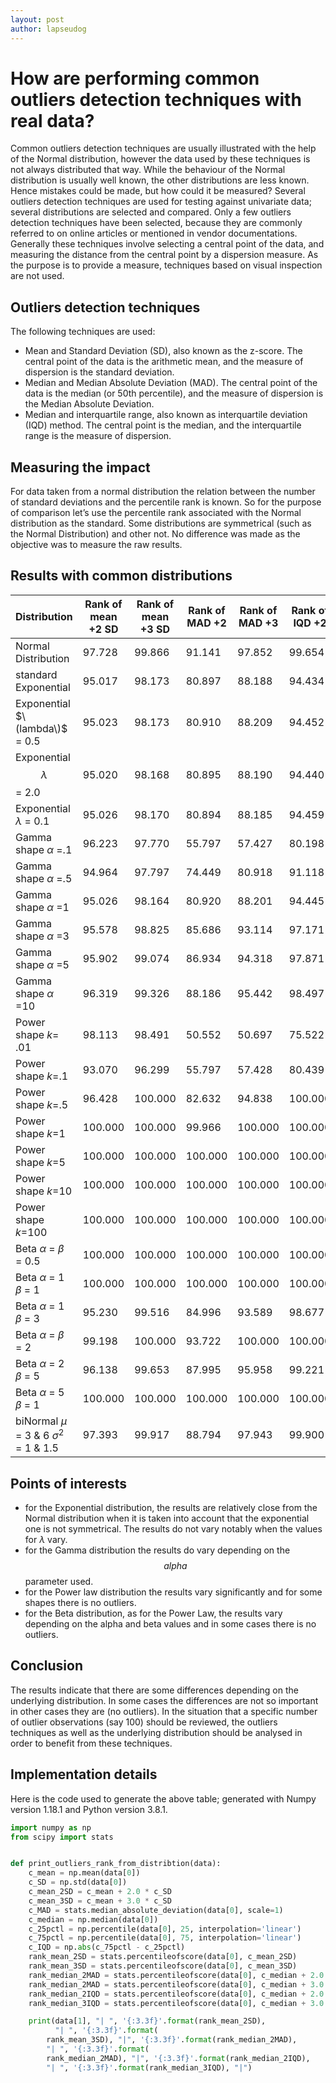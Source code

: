 ```yaml
---
layout: post
author: lapseudog
---
```


# How are performing common outliers detection techniques with real data?
Common outliers detection techniques are usually illustrated with the help of the Normal distribution, however the data used by these techniques is not always distributed that way. While the behaviour of the Normal distribution is usually well known, the other distributions are less known. Hence mistakes could be made, but how could it be measured? Several outliers detection techniques are used for testing against univariate data; several distributions are selected and compared. 
Only a few outliers detection techniques have been selected, because they are commonly referred to on online articles or mentioned in vendor documentations. Generally these techniques involve selecting a central point of the data, and measuring the distance from the central point by a dispersion measure. As the purpose is to provide a measure, techniques based on visual inspection are not used.
## Outliers detection techniques
The following techniques are used:
* Mean and Standard Deviation (SD), also known as the z-score. The central point of the data is the arithmetic mean, and the measure of dispersion is the standard deviation. 
* Median and Median Absolute Deviation (MAD). The central point of the data is the median (or 50th percentile), and the measure of dispersion is the Median Absolute Deviation.
* Median and interquartile range, also known as interquartile deviation (IQD) method. The central point is the median, and the interquartile range is the measure of dispersion.

## Measuring the impact
For data taken from a normal distribution the relation between the number of standard deviations and the percentile rank is known. So for the purpose of comparison let’s use the percentile rank associated with the Normal distribution as the standard. Some distributions are symmetrical (such as the Normal Distribution) and other not. No difference was made as the objective was to measure the raw results.

## Results with common distributions

|Distribution | Rank of mean +2 SD| Rank of mean +3 SD|Rank of MAD +2| Rank of MAD +3|Rank of IQD +2| Rank of IQD +3|
|--- |--- |--- |--- |--- |--- |--- |
Normal Distribution |  97.728 |  99.866 | 91.141 |  97.852 | 99.654 |  99.997 |
standard Exponential |  95.017 |  98.173 | 80.897 |  88.188 | 94.434 |  98.150 |
Exponential $\(lambda\)$ = 0.5 |  95.023 |  98.173 | 80.910 |  88.209 | 94.452 |  98.156 |
Exponential $$\lambda$$ = 2.0 |  95.020 |  98.168 | 80.895 |  88.190 | 94.440 |  98.146 |
Exponential $\lambda$ = 0.1 |  95.026 |  98.170 | 80.894 |  88.185 | 94.459 |  98.153 |
Gamma shape $\alpha$ =.1 |  96.223 |  97.770 | 55.797 |  57.427 | 80.198 |  83.239 |
Gamma shape $\alpha$ =.5 |  94.964 |  97.797 | 74.449 |  80.918 | 91.118 |  95.756 |
Gamma shape $\alpha$ =1 |  95.026 |  98.164 | 80.920 |  88.201 | 94.445 |  98.141 |
Gamma shape $\alpha$ =3 |  95.578 |  98.825 | 85.686 |  93.114 | 97.171 |  99.495 |
Gamma shape $\alpha$ =5 |  95.902 |  99.074 | 86.934 |  94.318 | 97.871 |  99.719 |
Gamma shape $\alpha$ =10 |  96.319 |  99.326 | 88.186 |  95.442 | 98.497 |  99.870 |
Power shape $k$= .01 |  98.113 |  98.491 | 50.552 |  50.697 | 75.522 |  75.832 |
Power shape $k$=.1 |  93.070 |  96.299 | 55.797 |  57.428 | 80.439 |  83.758 |
Power shape $k$=.5 |  96.428 |  100.000 | 82.632 |  94.838 | 100.000 |  100.000 |
Power shape $k$=1 |  100.000 |  100.000 | 99.966 |  100.000 | 100.000 |  100.000 |
Power shape $k$=5 |  100.000 |  100.000 | 100.000 |  100.000 | 100.000 |  100.000 |
Power shape $k$=10 |  100.000 |  100.000 | 100.000 |  100.000 | 100.000 |  100.000 |
Power shape $k$=100 |  100.000 |  100.000 | 100.000 |  100.000 | 100.000 |  100.000 |
Beta $\alpha$ = $\beta$ = 0.5 |  100.000 |  100.000 | 100.000 |  100.000 | 100.000 |  100.000 |
Beta $\alpha$ = 1 $\beta$ = 1 |  100.000 |  100.000 | 100.000 |  100.000 | 100.000 |  100.000 |
Beta $\alpha$ = 1 $\beta$ = 3 |  95.230 |  99.516 | 84.996 |  93.589 | 98.677 |  100.000 |
Beta $\alpha$ = $\beta$ = 2 |  99.198 |  100.000 | 93.722 |  100.000 | 100.000 |  100.000 |
Beta $\alpha$ = 2 $\beta$ = 5 |  96.138 |  99.653 | 87.995 |  95.958 | 99.221 |  100.000 |
Beta $\alpha$ = 5 $\beta$ = 1 |  100.000 |  100.000 | 100.000 |  100.000 | 100.000 |  100.000 |
biNormal $\mu$ = 3 & 6 $\sigma^2$ = 1 & 1.5 |  97.393 |  99.917 | 88.794 |  97.943 | 99.900 |  100.000 |

## Points of interests
* for the Exponential distribution, the results are relatively close from the Normal distribution when it is taken into account that the exponential one is not symmetrical. The results do not vary notably when the values for $\lambda$ vary.
* for the Gamma distribution the results do vary depending on the $$alpha$$ parameter used.
* for the Power law distribution the results vary significantly and for some shapes there is no outliers. 
* for the Beta distribution, as for the Power Law, the results vary depending on the alpha and beta values and in some cases there is no outliers.

## Conclusion
The results indicate that there are some differences depending on the underlying distribution. In some cases the differences are not so important in other cases they are (no outliers). In the situation that a specific number of outlier observations (say 100) should be reviewed, the outliers techniques as well as the underlying distribution should be analysed in order to benefit from these techniques. 

## Implementation details
Here is the code used to generate the above table; generated with Numpy version 1.18.1 and Python version 3.8.1.

```python
import numpy as np
from scipy import stats


def print_outliers_rank_from_distribtion(data):
    c_mean = np.mean(data[0])
    c_SD = np.std(data[0])
    c_mean_2SD = c_mean + 2.0 * c_SD
    c_mean_3SD = c_mean + 3.0 * c_SD
    c_MAD = stats.median_absolute_deviation(data[0], scale=1)
    c_median = np.median(data[0])
    c_25pctl = np.percentile(data[0], 25, interpolation='linear')
    c_75pctl = np.percentile(data[0], 75, interpolation='linear')
    c_IQD = np.abs(c_75pctl - c_25pctl)
    rank_mean_2SD = stats.percentileofscore(data[0], c_mean_2SD)
    rank_mean_3SD = stats.percentileofscore(data[0], c_mean_3SD)
    rank_median_2MAD = stats.percentileofscore(data[0], c_median + 2.0 * c_MAD)
    rank_median_2MAD = stats.percentileofscore(data[0], c_median + 3.0 * c_MAD)
    rank_median_2IQD = stats.percentileofscore(data[0], c_median + 2.0 * c_IQD)
    rank_median_3IQD = stats.percentileofscore(data[0], c_median + 3.0 * c_IQD)

    print(data[1], "| ", '{:3.3f}'.format(rank_mean_2SD),
          "| ", '{:3.3f}'.format(
        rank_mean_3SD), "|", '{:3.3f}'.format(rank_median_2MAD),
        "| ", '{:3.3f}'.format(
        rank_median_2MAD), "|", '{:3.3f}'.format(rank_median_2IQD),
        "| ", '{:3.3f}'.format(rank_median_3IQD), "|")
```



